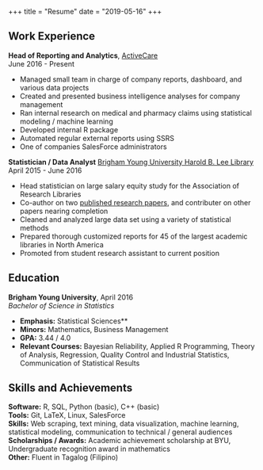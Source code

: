 +++
title = "Resume"
date = "2019-05-16"
+++

## Work Experience

**Head of Reporting and Analytics**, [ActiveCare](http://www.activecare.com/)  
June 2016 - Present
  
  - Managed small team in charge of company reports, dashboard, and various data projects
  - Created and presented business intelligence analyses for company management
  - Ran internal research on medical and pharmacy claims using statistical modeling / machine learning
  - Developed internal R package
  - Automated regular external reports using SSRS
  - One of companies SalesForce administrators

**Statistician / Data Analyst** [Brigham Young University Harold B. Lee Library](https://lib.byu.edu/)  
April 2015 - June 2016

  - Head statistician on large salary equity study for the Association of Research Libraries
  - Co-author on two [published research papers](http://crl.acrl.org/index.php/crl/article/view/16639/18085), and contributer on other papers nearing completion
  - Cleaned and analyzed large data set using a variety of statistical methods
  - Prepared thorough customized reports for 45 of the largest academic libraries in North America
  - Promoted from student research assistant to current position
  
## Education

**Brigham Young University**, April 2016  
*Bachelor of Science in Statistics*

  - **Emphasis:** Statistical Sciences**
  - **Minors:** Mathematics, Business Management
  - **GPA:** 3.44 / 4.0
  - **Relevant Courses:** Bayesian Reliability, Applied R Programming, Theory of Analysis, Regression, Quality Control and Industrial Statistics, Communication of Statistical Results
  

## Skills and Achievements

**Software:** R, SQL, Python (basic), C++ (basic)  
**Tools:** Git, LaTeX, Linux, SalesForce  
**Skills:** Web scraping, text mining, data visualization, machine learning, statistical modeling, communication to technical / general audiences  
**Scholarships / Awards:** Academic achievement scholarship at BYU, Undergraduate recognition award in mathematics  
**Other:** Fluent in Tagalog (Filipino)
